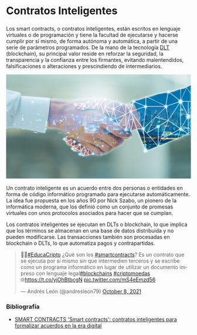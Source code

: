 # Contratos Inteligentes  
###
Los smart contracts, o contratos inteligentes, están escritos en lenguaje virtuales o de programación y tiene la facultad de ejecutarse y hacerse cumplir por sí mismo, de forma autónoma y automática, a partir de una serie de parámetros programados. De la mano de la tecnología [DLT](dlt.md) (blockchain), su principal valor reside en reforzar la seguridad, la transparencia y la confianza entre los firmantes, evitando malentendidos, falsificaciones o alteraciones y prescindiendo de intermediarios.

![smart contracts](./img/sc.jpg)

Un contrato inteligente es un acuerdo entre dos personas o entidades en forma de código informático programado para ejecutarse automáticamente. La idea fue propuesta en los años 90 por Nick Szabo, un pionero de la informática moderna, que los definió como un conjunto de promesas virtuales con unos protocolos asociados para hacer que se cumplan.

Los contratos inteligentes se ejecutan en DLTs o blockchain, lo que implica que los términos se almacenan en una base de datos distribuida y no pueden modificarse. Las transacciones también son procesadas en blockchain o DLTs, lo que automatiza pagos y contrapartidas.

<blockquote class="twitter-tweet"><p lang="es" dir="ltr">👩‍🎓<a href="https://twitter.com/hashtag/EducaCripto?src=hash&amp;ref_src=twsrc%5Etfw">#EducaCripto</a> ¿Qué son los <a href="https://twitter.com/hashtag/smartcontracts?src=hash&amp;ref_src=twsrc%5Etfw">#smartcontracts</a>? Es un contrato que se ejecuta por sí mismo sin que intermedien terceros y se escribe como un programa informático en lugar de utilizar un documento impreso con lenguaje legal<a href="https://twitter.com/hashtag/blockchains?src=hash&amp;ref_src=twsrc%5Etfw">#blockchains</a> <a href="https://twitter.com/hashtag/criptomoedas?src=hash&amp;ref_src=twsrc%5Etfw">#criptomoedas</a> <br>🌐<a href="https://t.co/yjOhBtbcgN">https://t.co/yjOhBtbcgN</a> <a href="https://t.co/mS4eEmzd56">pic.twitter.com/mS4eEmzd56</a></p>&mdash; Andrés León (@andresleon79) <a href="https://twitter.com/andresleon79/status/1446467682207928342?ref_src=twsrc%5Etfw">October 8, 2021</a></blockquote> <script async src="https://platform.twitter.com/widgets.js" charset="utf-8"></script>

### Bibliografía
- [SMART CONTRACTS
'Smart contracts': contratos inteligentes para formalizar acuerdos en la era digital](https://www.iberdrola.com/innovacion/smart-contracts)